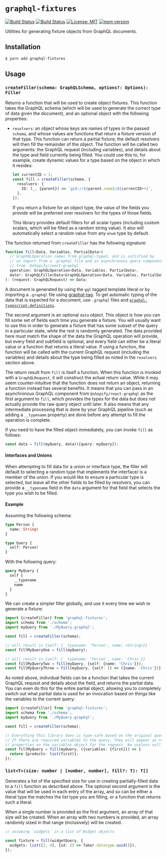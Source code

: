 # `graphql-fixtures`

[![Build Status](https://github.com/Shopify/quilt/workflows/Node-CI/badge.svg?branch=main)](https://github.com/Shopify/quilt/actions?query=workflow%3ANode-CI)
[![Build Status](https://github.com/Shopify/quilt/workflows/Ruby-CI/badge.svg?branch=main)](https://github.com/Shopify/quilt/actions?query=workflow%3ARuby-CI)
[![License: MIT](https://img.shields.io/badge/License-MIT-green.svg)](LICENSE.md) [![npm version](https://badge.fury.io/js/graphql-fixtures.svg)](https://badge.fury.io/js/graphql-tool-utilities.svg)

Utilities for generating fixture objects from GraphQL documents.

## Installation

```bash
$ yarn add graphql-fixtures
```

## Usage

### `createFiller(schema: GraphQLSchema, options?: Options): Filler`

Returns a function that will be used to create object fixtures. This function takes the GraphQL schema (which will be used to generate the correct type of data given the document), and an optional object with the following properties:

- `resolvers`: an object whose keys are names of types in the passed `schema`, and whose values are functions that return a fixture version of that type. This function can return a partial fixture; the default resolvers will then fill the remainder of the object. The function will be called two arguments: the GraphQL request (including variables), and details about the type and field currently being filled. You could use this to, for example, create dynamic values for a type based on the object in which it resides:

  ```ts
  let currentID = 1;
  const fill = createFiller(schema, {
    resolvers: {
      ID: (_, {parent}) => `gid://${parent.name}/${currentID++}`,
    },
  });
  ```

  If you return a fixture for an object type, the value of the fields you provide will be preferred over resolvers for the types of those fields.

  This library provides default fillers for all scalar types (including custom scalars, which will be filled as a random string value). It also will automatically select a random value from any `enum` type by default.

The function returned from `createFiller` has the following signature:

```ts
function fill<Data, Variables, PartialData>(
  // GraphQLOperation comes from graphql-typed, and is satisfied by
  // an import from a .graphql file and an asynchronous query component
  // from `@shopify/react-graphql`
  operation: GraphQLOperation<Data, Variables, PartialData>,
  data?: GraphQLFillerData<GraphQLOperation<Data, Variables, PartialData>>,
): (request: GraphQLRequest) => Data;
```

A document is generated by using the `gql` tagged template literal or by importing a `.graphql` file using [graphql-tag](https://github.com/apollographql/graphql-tag). To get automatic typing of the data that is expected for a document, use `.graphql` files and [`graphql-typescript-definitions`](../graphql-typescript-definitions).

The second argument is an optional `data` object. This object is how you can fill some set of fields each time you generate a fixture. You will usually want to use this in order to generate a fixture that has some subset of the query in a particular state, while the rest is randomly generated. The data provided here must match the shape of the data the GraphQL operation will provide, but every field and subfield is optional, and every field can either be a literal value or a function that returns a literal value. If using a function, the function will be called with the current GraphQL request (including the variables) and details about the type being filled as noted in the `resolvers` section above.

The return result from `fill` is itself a function. When this function is invoked with a `GraphQLRequest`, it will construct the actual return value. While it may seem counter-intuitive that the function does not return an object, returning a function instead has several benefits. It means that you can pass in an asynchronous GraphQL component from `@shopify/react-graphql` as the first argument to `fill`, which provides the types for the data but does not actually provide the raw query object until later. It also means that any intermediate processing that is done by your GraphQL pipeline (such as adding a `__typename` property) are done before any attempt to fill the operation is complete.

If you need to have the filled object immediately, you can invoke `fill` as follows:

```ts
const data = fill(myQuery, data)({query: myQuery});
```

#### Interfaces and Unions

When attempting to fill data for a union or interface type, the filler will default to selecting a random type that implements the interface/ is a member of the union. If you would like to ensure a particular type is selected, but leave all the other fields to be filled by resolvers, you can provide a `__typename` field in the `data` argument for that field that selects the type you wish to be filled.

#### Example

Assuming the following schema:

```graphql
type Person {
  name: String!
}

type Query {
  self: Person!
}
```

With the following query:

```graphql
query MyQuery {
  self {
    __typename
    name
  }
}
```

We can create a simpler filler globally, and use it every time we wish to generate a fixture:

```ts
import {createFiller} from 'graphql-fixtures';
import schema from './schema';
import myQuery from './MyQuery.graphql';

const fill = createFiller(schema);

// will result in {self: {__typename: 'Person', name: <String>}}
const fillMyQueryOne = fill(myQuery);

// will result in {self: {__typename: 'Person', name: 'Chris'}}
const fillMyQueryTwo = fill(myQuery, {self: {name: 'Chris'}});
const fillMyQueryThree = fill(myQuery, {self: () => ({name: 'Chris'})});
```

As noted above, individual fields can be a function that takes the current GraphQL request and details about the field, and returns the partial data. You can even do this for the entire partial object, allowing you to completely switch out what partial data is used for an invocation based on things like the variables to the current query:

```ts
import {createFiller} from 'graphql-fixtures';
import schema from './schema';
import myQuery from './MyQuery.graphql';

const fill = createFiller(schema);

// Everything this library does is type-safe based on the original query.
// If there are required variables to the query, they will appear as required
// properties on the variables object for the request. No useless null checking!
const fillMyQuery = fill(myQuery, ({variables: {first}}) => {
  return {products: list(first)};
});
```

### `list<T>(size: number | [number, number], fill?: T): T[]`

Generates a list of the specified size for use in creating partially-filled data to a `fill` function as described above. The optional second argument is the value that will be used in each entry of the array, and so can be either a literal type the matches the list type you are filling, or a function that returns such a literal.

When a single number is provided as the first argument, an array of that size will be created. When an array with two numbers is provided, an array randomly sized in that range (inclusively) will be created.

```ts
// assuming `widgets` in a list of Widget objects

const fixture = fill(widgetQuery, {
  widgets: list([2, 4], {id: () => faker.datatype.uuid()}),
});
```
